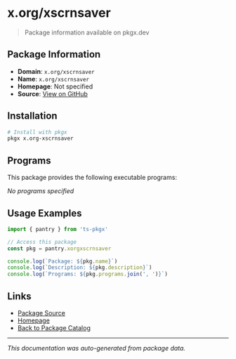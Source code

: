 # x.org/xscrnsaver

> Package information available on pkgx.dev

## Package Information

- **Domain**: `x.org/xscrnsaver`
- **Name**: `x.org/xscrnsaver`
- **Homepage**: Not specified
- **Source**: [View on GitHub](https://github.com/pkgxdev/pantry/tree/main/projects/x.org/xscrnsaver/package.yml)

## Installation

```bash
# Install with pkgx
pkgx x.org-xscrnsaver
```

## Programs

This package provides the following executable programs:

*No programs specified*

## Usage Examples

```typescript
import { pantry } from 'ts-pkgx'

// Access this package
const pkg = pantry.xorgxscrnsaver

console.log(`Package: ${pkg.name}`)
console.log(`Description: ${pkg.description}`)
console.log(`Programs: ${pkg.programs.join(', ')}`)
```

## Links

- [Package Source](https://github.com/pkgxdev/pantry/tree/main/projects/x.org/xscrnsaver/package.yml)
- [Homepage](#)
- [Back to Package Catalog](../package-catalog.md)

---

*This documentation was auto-generated from package data.*
